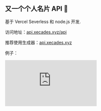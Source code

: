 ## 又一个个人名片 API 🎉

基于 Vercel Severless 和 node.js 开发.

访问地址：[api.xecades.xyz/api](https://api.xecades.xyz/api)

推荐使用生成器：[api.xecades.xyz](https://api.xecades.xyz)

例子：

![](https://api.xecades.xyz/api?color=119,119,119,1&bg=255,255,255,1&img=1&date=2022-06-07&str=%202022%20年高考&quote=加油啊%20✨&github=Xecades&zhihu=@Xecades&qq=2135174618&email=i@xecades.xyz)

